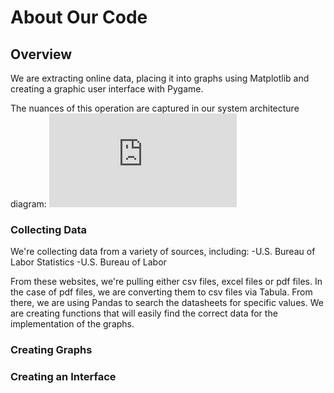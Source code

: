 # About Our Code

## Overview
We are extracting online data, placing it into graphs using Matplotlib and creating a graphic user interface with Pygame.

The nuances of this operation are captured in our system architecture diagram:
![](https://github.com/coreyacl/DataViz/blob/master/Assignments/improved_system_architecture.pdf?raw=true)

### Collecting Data
We're collecting data from a variety of sources, including:
-U.S. Bureau of Labor Statistics
-U.S. Bureau of Labor

From these websites, we're pulling either csv files, excel files or pdf files. In the case of pdf files, we are converting them to csv files via Tabula. 
From there, we are using Pandas to search the datasheets for specific values. We are creating functions that will easily find the correct data for the implementation of the graphs.

### Creating Graphs
### Creating an Interface
